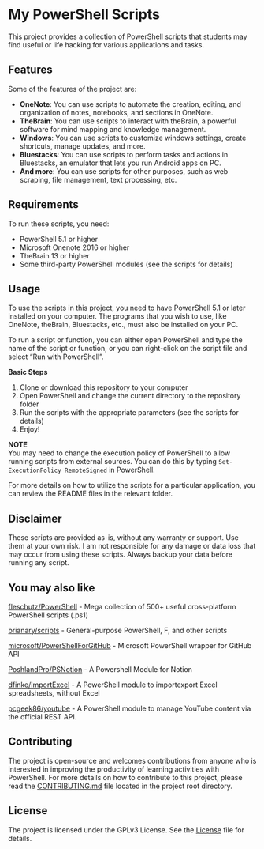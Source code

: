 # My PowerShell Scripts

This project provides a collection of PowerShell scripts that students may find useful or life hacking for various applications and tasks.

## Features

Some of the features of the project are:

-   **OneNote**: You can use scripts to automate the creation, editing, and organization of notes, notebooks, and sections in OneNote.
-   **TheBrain**: You can use scripts to interact with theBrain, a powerful software for mind mapping and knowledge management.
-   **Windows**: You can use scripts to customize windows settings, create shortcuts, manage updates, and more.
-   **Bluestacks**: You can use scripts to perform tasks and actions in Bluestacks, an emulator that lets you run Android apps on PC.
-   **And more**: You can use scripts for other purposes, such as web scraping, file management, text processing, etc.

## Requirements

To run these scripts, you need:

- PowerShell 5.1 or higher
- Microsoft Onenote 2016 or higher
- TheBrain 13 or higher
- Some third-party PowerShell modules (see the scripts for details)

## Usage

To use the scripts in this project, you need to have PowerShell 5.1 or later installed on your computer. The programs that you wish to use, like OneNote, theBrain, Bluestacks, etc., must also be installed on your PC.

To run a script or function, you can either open PowerShell and type the name of the script or function, or you can right-click on the script file and select “Run with PowerShell”.

**Basic Steps**  
1. Clone or download this repository to your computer
2. Open PowerShell and change the current directory to the repository folder
3. Run the scripts with the appropriate parameters (see the scripts for details)
4. Enjoy!

**NOTE**  
You may need to change the execution policy of PowerShell to allow running scripts from external sources. You can do this by typing `Set-ExecutionPolicy RemoteSigned` in PowerShell.

For more details on how to utilize the scripts for a particular application, you can review the README files in the relevant folder.

## Disclaimer

These scripts are provided as-is, without any warranty or support. Use them at your own risk. I am not responsible for any damage or data loss that may occur from using these scripts. Always backup your data before running any script.

## You may also like

[fleschutz/PowerShell](https://github.com/fleschutz/PowerShell) - Mega collection of 500+ useful cross-platform PowerShell scripts (.ps1)

[brianary/scripts](https://github.com/brianary/scripts) - General-purpose PowerShell, F, and other scripts

[microsoft/PowerShellForGitHub](https://github.com/microsoft/PowerShellForGitHub) - Microsoft PowerShell wrapper for GitHub API

[PoshlandPro/PSNotion](https://github.com/PoshlandPro/PSNotion/) - A Powershell Module for Notion

[dfinke/ImportExcel](https://github.com/dfinke/ImportExcel) - A PowerShell module to importexport Excel spreadsheets, without Excel

[pcgeek86/youtube](https://github.com/pcgeek86/youtube/) - A PowerShell module to manage YouTube content via the official REST API. 

## Contributing

The project is open-source and welcomes contributions from anyone who is interested in improving the productivity of learning activities with PowerShell. For more details on how to contribute to this project, please read the [CONTRIBUTING.md](CONTRIBUTING.md) file located in the project root directory.

## License

The project is licensed under the GPLv3 License. See the [License](/LICENSE) file for details.
